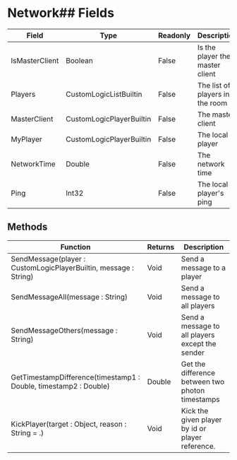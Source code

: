 # Network## Fields
|Field|Type|Readonly|Description|
|---|---|---|---|
|IsMasterClient|Boolean|False|Is the player the master client|
|Players|CustomLogicListBuiltin|False|The list of players in the room|
|MasterClient|CustomLogicPlayerBuiltin|False|The master client|
|MyPlayer|CustomLogicPlayerBuiltin|False|The local player|
|NetworkTime|Double|False|The network time|
|Ping|Int32|False|The local player's ping|
## Methods
|Function|Returns|Description|
|---|---|---|
|SendMessage(player : CustomLogicPlayerBuiltin, message : String)|Void|Send a message to a player|
|SendMessageAll(message : String)|Void|Send a message to all players|
|SendMessageOthers(message : String)|Void|Send a message to all players except the sender|
|GetTimestampDifference(timestamp1 : Double, timestamp2 : Double)|Double|Get the difference between two photon timestamps|
|KickPlayer(target : Object, reason : String = .)|Void|Kick the given player by id or player reference.|

